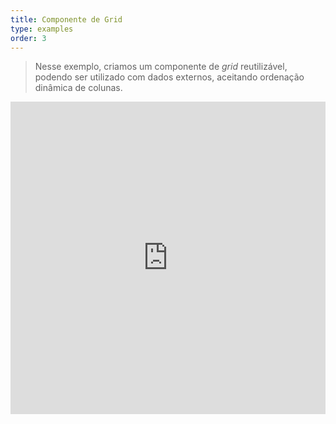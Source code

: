 ```yaml
---
title: Componente de Grid
type: examples
order: 3
---
```


> Nesse exemplo, criamos um componente de _grid_ reutilizável, podendo ser utilizado com dados externos, aceitando ordenação dinâmica de colunas.

<iframe width="100%" height="500" src="https://jsfiddle.net/yyx990803/xkkbfL3L/embedded/result,html,js,css" allowfullscreen="allowfullscreen" frameborder="0"></iframe>
